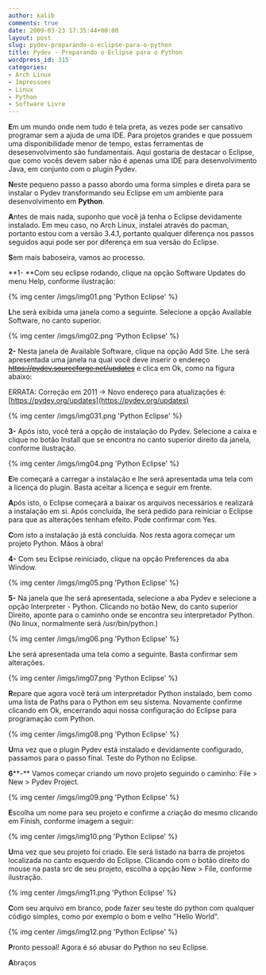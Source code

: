 ```yaml
---
author: kalib
comments: true
date: 2009-03-23 17:35:44+00:00
layout: post
slug: pydev-preparando-o-eclipse-para-o-python
title: Pydev - Preparando o Eclipse para o Python
wordpress_id: 315
categories:
- Arch Linux
- Impressoes
- Linux
- Python
- Software Livre
---
```


**E**m um mundo onde nem tudo é tela preta, as vezes pode ser cansativo programar sem a ajuda de uma IDE. Para projetos grandes e que possuem uma disponibilidade menor de tempo, estas ferramentas de desesenvolvimento são fundamentais. Aqui gostaria de destacar o Eclipse, que como vocês devem saber não é apenas uma IDE para desenvolvimento Java, em conjunto com o plugin Pydev.

**N**este pequeno passo a passo abordo uma forma simples e direta para se instalar o Pydev transformando seu Eclipse em um ambiente para desenvolvimento em **Python**.

**A**ntes de mais nada, suponho que você já tenha o Eclipse devidamente instalado. Em meu caso, no Arch Linux, instalei através do pacman, portanto estou com a versão 3.4.1, portanto qualquer diferença nos passos seguidos aqui pode ser por diferença em sua versão do Eclipse.

**S**em mais baboseira, vamos ao processo.

**1- **Com seu eclipse rodando, clique na opção Software Updates do menu Help, conforme ilustração:

{% img center /imgs/img01.png 'Python Eclipse' %}

**L**he será exibida uma janela como a seguinte. Selecione a opção Available Software, no canto superior.

{% img center /imgs/img02.png 'Python Eclipse' %}

**2-** Nesta janela de Available Software, clique na opção Add Site. Lhe será apresentada uma janela na qual você deve inserir o endereço <del>https://pydev.sourceforge.net/updates</del> e clica em Ok, como na figura abaixo:

ERRATA: Correção em 2011 -> Novo endereço para atualizações é: [https://pydev.org/updates](https://pydev.org/updates)

{% img center /imgs/img031.png 'Python Eclipse' %}

**3-** Após isto, você terá a opção de instalação do Pydev. Selecione a caixa e clique no botão Install que se encontra no canto superior direito da janela, conforme ilustração.

{% img center /imgs/img04.png 'Python Eclipse' %}

**E**le começará a carregar a instalação e lhe será apresentada uma tela com a licença do plugin. Basta aceitar a licença e seguir em frente.

**A**pós isto, o Eclipse começará a baixar os arquivos necessários e realizará a instalação em si. Após concluída, lhe será pedido para reiniciar o Eclipse para que as alterações tenham efeito. Pode confirmar com Yes.

**C**om isto a instalação já está concluída. Nos resta agora começar um projeto Python. Mãos à obra!

**4-** Com seu Eclipse reiniciado, clique na opção Preferences da aba Window.

{% img center /imgs/img05.png 'Python Eclipse' %}

**5-** Na janela que lhe será apresentada, selecione a aba Pydev e selecione a opção Interpreter - Python. Clicando no botão New, do canto superior Direito, aponte para o caminho onde se encontra seu interpretador Python. (No linux, normalmente será /usr/bin/python.)

{% img center /imgs/img06.png 'Python Eclipse' %}

**L**he será apresentada uma tela como a seguinte. Basta confirmar sem alterações.

{% img center /imgs/img07.png 'Python Eclipse' %}

**R**epare que agora você terá um interpretador Python instalado, bem como uma lista de Paths para o Python em seu sistema. Novamente confirme clicando em Ok, encerrando aqui nossa configuração do Eclipse para programação com Python.

{% img center /imgs/img08.png 'Python Eclipse' %}

**U**ma vez que o plugin Pydev está instalado e devidamente configurado, passamos para o passo final. Teste do Python no Eclipse.

**6****-** Vamos começar criando um novo projeto seguindo o caminho: File > New > Pydev Project.

{% img center /imgs/img09.png 'Python Eclipse' %}

**E**scolha um nome para seu projeto e confirme a criação do mesmo clicando em Finish, conforme imagem a seguir:

{% img center /imgs/img10.png 'Python Eclipse' %}

**U**ma vez que seu projeto foi criado. Ele será listado na barra de projetos localizada no canto esquerdo do Eclipse. Clicando com o botão direito do mouse na pasta src de seu projeto, escolha a opção New > File, conforme ilustração.

{% img center /imgs/img11.png 'Python Eclipse' %}

**C**om seu arquivo em branco, pode fazer seu teste do python com qualquer código simples, como por exemplo o bom e velho "Hello World".

{% img center /imgs/img12.png 'Python Eclipse' %}

**P**ronto pessoal! Agora é só abusar do Python no seu Eclipse.

**A**braços